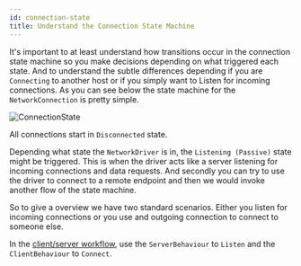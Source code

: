 ```yaml
---
id: connection-state
title: Understand the Connection State Machine
---
```


It's important to at least understand how transitions occur in the connection state machine so you make decisions depending on what triggered each state. And to understand the subtle differences depending if you are `Connecting` to another host or if you simply want to Listen for incoming connections. As you can see below the state machine for the `NetworkConnection` is pretty simple.

![ConnectionState](/img/transport/com.unity.transport.connection.png)

All connections start in `Disconnected` state.

Depending what state the `NetworkDriver` is in, the `Listening (Passive)` state might be triggered. This is when the driver acts like a server listening for incoming connections and data requests. And secondly you can try to use the driver to connect to a remote endpoint and then we would invoke another flow of the state machine.

So to give a overview we have two standard scenarios. Either you listen for incoming connections or you use and outgoing connection to connect to someone else.

In the [client/server workflow](workflow-client-server.md), use the `ServerBehaviour` to `Listen` and the `ClientBehaviour` to `Connect`.
